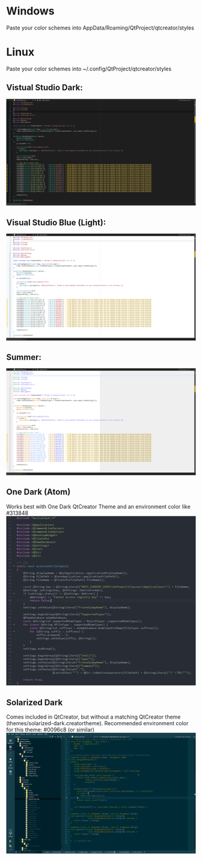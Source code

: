 # Windows
Paste your color schemes into AppData/Roaming/QtProject/qtcreator/styles

# Linux
Paste your color schemes into ~/.config/QtProject/qtcreator/styles

## Vistual Studio Dark:
![VisualStudioDark](screenshots/VisualStudioDark.png)

## Visual Studio Blue (Light):
![VisualStudioBlue](screenshots/VisualStudioBlue(Light).png)

## Summer:
![Summer](screenshots/Summer.png)

## One Dark (Atom)
Works best with One Dark QtCreator Theme and an environment color like #313848
![One Dark](screenshots/OneDark.png)

## Solarized Dark
Comes included in QtCreator, but without a matching QtCreator theme (themes/solarized-dark.creatortheme).
Recommended environment color for this theme: #0096c8 (or similar)
![Solarized Dark](screenshots/SolarizedDark.png)
